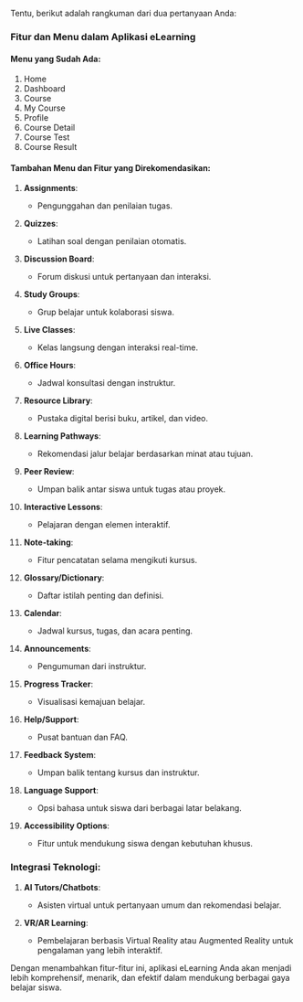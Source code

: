 Tentu, berikut adalah rangkuman dari dua pertanyaan Anda:

### Fitur dan Menu dalam Aplikasi eLearning

#### Menu yang Sudah Ada:
1. Home
2. Dashboard
3. Course
4. My Course
5. Profile
6. Course Detail
7. Course Test
8. Course Result

#### Tambahan Menu dan Fitur yang Direkomendasikan:

1. **Assignments**:
   - Pengunggahan dan penilaian tugas.

2. **Quizzes**:
   - Latihan soal dengan penilaian otomatis.

3. **Discussion Board**:
   - Forum diskusi untuk pertanyaan dan interaksi.

4. **Study Groups**:
   - Grup belajar untuk kolaborasi siswa.

5. **Live Classes**:
   - Kelas langsung dengan interaksi real-time.

6. **Office Hours**:
   - Jadwal konsultasi dengan instruktur.

7. **Resource Library**:
   - Pustaka digital berisi buku, artikel, dan video.

8. **Learning Pathways**:
   - Rekomendasi jalur belajar berdasarkan minat atau tujuan.

9. **Peer Review**:
   - Umpan balik antar siswa untuk tugas atau proyek.

10. **Interactive Lessons**:
    - Pelajaran dengan elemen interaktif.

11. **Note-taking**:
    - Fitur pencatatan selama mengikuti kursus.

12. **Glossary/Dictionary**:
    - Daftar istilah penting dan definisi.

13. **Calendar**:
    - Jadwal kursus, tugas, dan acara penting.

14. **Announcements**:
    - Pengumuman dari instruktur.

15. **Progress Tracker**:
    - Visualisasi kemajuan belajar.

16. **Help/Support**:
    - Pusat bantuan dan FAQ.

17. **Feedback System**:
    - Umpan balik tentang kursus dan instruktur.

18. **Language Support**:
    - Opsi bahasa untuk siswa dari berbagai latar belakang.

19. **Accessibility Options**:
    - Fitur untuk mendukung siswa dengan kebutuhan khusus.

### Integrasi Teknologi:
1. **AI Tutors/Chatbots**:
   - Asisten virtual untuk pertanyaan umum dan rekomendasi belajar.

2. **VR/AR Learning**:
   - Pembelajaran berbasis Virtual Reality atau Augmented Reality untuk pengalaman yang lebih interaktif.

Dengan menambahkan fitur-fitur ini, aplikasi eLearning Anda akan menjadi lebih komprehensif, menarik, dan efektif dalam mendukung berbagai gaya belajar siswa.
